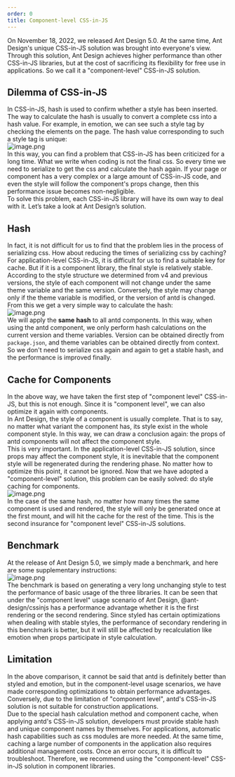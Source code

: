 ```yaml
---
order: 0
title: Component-level CSS-in-JS
---
```


On November 18, 2022, we released Ant Design 5.0. At the same time, Ant Design's unique CSS-in-JS solution was brought into everyone's view. Through this solution, Ant Design achieves higher performance than other CSS-in-JS libraries, but at the cost of sacrificing its flexibility for free use in applications. So we call it a "component-level" CSS-in-JS solution. <a name="W668Z"></a>

## Dilemma of CSS-in-JS

In CSS-in-JS, hash is used to confirm whether a style has been inserted. The way to calculate the hash is usually to convert a complete css into a hash value. For example, in emotion, we can see such a style tag by checking the elements on the page. The hash value corresponding to such a style tag is unique:<br />![image.png](https://mdn.alipayobjects.com/huamei_7uahnr/afts/img/A*X5tDQ5VIpcoAAAAAAAAAAAAADrJ8AQ/original)<br />In this way, you can find a problem that CSS-in-JS has been criticized for a long time. What we write when coding is not the final css. So every time we need to serialize to get the css and calculate the hash again. If your page or component has a very complex or a large amount of CSS-in-JS code, and even the style will follow the component's props change, then this performance issue becomes non-negligible.<br />To solve this problem, each CSS-in-JS library will have its own way to deal with it. Let’s take a look at Ant Design’s solution. <a name="Wd3XQ"></a>

## Hash

In fact, it is not difficult for us to find that the problem lies in the process of serializing css. How about reducing the times of serializing css by caching? For application-level CSS-in-JS, it is difficult for us to find a suitable key for cache. But if it is a component library, the final style is relatively stable. <br />According to the style structure we determined from v4 and previous versions, the style of each component will not change under the same theme variable and the same version. Conversely, the style may change only if the theme variable is modified, or the version of antd is changed. <br />From this we get a very simple way to calculate the hash:<br />![image.png](https://mdn.alipayobjects.com/huamei_7uahnr/afts/img/A*XuVYRJ_27Q0AAAAAAAAAAAAADrJ8AQ/original)<br />We will apply the **same** **hash** to all antd components. In this way, when using the antd component, we only perform hash calculations on the current version and theme variables. Version can be obtained directly from `package.json`, and theme variables can be obtained directly from context. So we don't need to serialize css again and again to get a stable hash, and the performance is improved finally. <a name="GxLK1"></a>

## Cache for Components

In the above way, we have taken the first step of "component level" CSS-in-JS, but this is not enough. Since it is "component level", we can also optimize it again with components.<br />In Ant Design, the style of a component is usually complete. That is to say, no matter what variant the component has, its style exist in the whole component style. In this way, we can draw a conclusion again: the props of antd components will not affect the component style. <br />This is very important. In the application-level CSS-in-JS solution, since props may affect the component style, it is inevitable that the component style will be regenerated during the rendering phase. No matter how to optimize this point, it cannot be ignored. Now that we have adopted a "component-level" solution, this problem can be easily solved: do style caching for components.<br />![image.png](https://mdn.alipayobjects.com/huamei_7uahnr/afts/img/A*yZMNSYVtxnAAAAAAAAAAAAAADrJ8AQ/original)<br />In the case of the same hash, no matter how many times the same component is used and rendered, the style will only be generated once at the first mount, and will hit the cache for the rest of the time. This is the second insurance for "component level" CSS-in-JS solutions. <a name="DUbKx"></a>

## Benchmark

At the release of Ant Design 5.0, we simply made a benchmark, and here are some supplementary instructions:<br />![image.png](https://mdn.alipayobjects.com/huamei_7uahnr/afts/img/A*upmYSqZ5FwsAAAAAAAAAAAAADrJ8AQ/original)<br />The benchmark is based on generating a very long unchanging style to test the performance of basic usage of the three libraries. It can be seen that under the "component level" usage scenario of Ant Design, @ant-design/cssinjs has a performance advantage whether it is the first rendering or the second rendering. Since styled has certain optimizations when dealing with stable styles, the performance of secondary rendering in this benchmark is better, but it will still be affected by recalculation like emotion when props participate in style calculation. <a name="JOmkZ"></a>

## Limitation

In the above comparison, it cannot be said that antd is definitely better than styled and emotion, but in the component-level usage scenarios, we have made corresponding optimizations to obtain performance advantages. Conversely, due to the limitation of "component level", antd's CSS-in-JS solution is not suitable for construction applications.<br />Due to the special hash calculation method and component cache, when applying antd's CSS-in-JS solution, developers must provide stable hash and unique component names by themselves. For applications, automatic hash capabilities such as css modules are more needed. At the same time, caching a large number of components in the application also requires additional management costs. Once an error occurs, it is difficult to troubleshoot. Therefore, we recommend using the "component-level" CSS-in-JS solution in component libraries.
